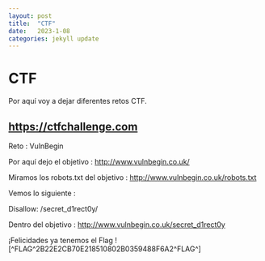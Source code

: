 ```yaml
---
layout: post
title:  "CTF"
date:   2023-1-08
categories: jekyll update
---
```


# CTF
Por aquí voy a dejar diferentes retos CTF.

## <a href="https://ctfchallenge.com"> https://ctfchallenge.com</a>

Reto : VulnBegin

Por aquí dejo el objetivo : http://www.vulnbegin.co.uk/

Miramos los robots.txt del objetivo : http://www.vulnbegin.co.uk/robots.txt

Vemos lo siguiente :

Disallow: /secret_d1rect0y/

Dentro del objetivo : http://www.vulnbegin.co.uk/secret_d1rect0y

¡Felicidades ya tenemos el Flag ! [^FLAG^2B22E2CB70E218510802B0359488F6A2^FLAG^]
